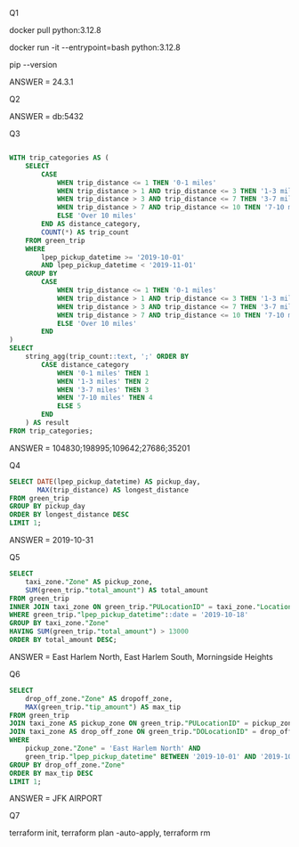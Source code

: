 Q1

docker pull python:3.12.8

docker run -it --entrypoint=bash python:3.12.8

pip --version

ANSWER = 24.3.1

Q2

ANSWER = db:5432

Q3

```SQL

WITH trip_categories AS (
    SELECT 
        CASE 
            WHEN trip_distance <= 1 THEN '0-1 miles'
            WHEN trip_distance > 1 AND trip_distance <= 3 THEN '1-3 miles'
            WHEN trip_distance > 3 AND trip_distance <= 7 THEN '3-7 miles'
            WHEN trip_distance > 7 AND trip_distance <= 10 THEN '7-10 miles'
            ELSE 'Over 10 miles'
        END AS distance_category,
        COUNT(*) AS trip_count
    FROM green_trip
    WHERE 
        lpep_pickup_datetime >= '2019-10-01' 
        AND lpep_pickup_datetime < '2019-11-01'
    GROUP BY 
        CASE 
            WHEN trip_distance <= 1 THEN '0-1 miles'
            WHEN trip_distance > 1 AND trip_distance <= 3 THEN '1-3 miles'
            WHEN trip_distance > 3 AND trip_distance <= 7 THEN '3-7 miles'
            WHEN trip_distance > 7 AND trip_distance <= 10 THEN '7-10 miles'
            ELSE 'Over 10 miles'
        END
)
SELECT 
    string_agg(trip_count::text, ';' ORDER BY 
        CASE distance_category
            WHEN '0-1 miles' THEN 1
            WHEN '1-3 miles' THEN 2
            WHEN '3-7 miles' THEN 3
            WHEN '7-10 miles' THEN 4
            ELSE 5
        END
    ) AS result
FROM trip_categories;

```
ANSWER = 104830;198995;109642;27686;35201

Q4

```SQL
SELECT DATE(lpep_pickup_datetime) AS pickup_day,
       MAX(trip_distance) AS longest_distance
FROM green_trip
GROUP BY pickup_day
ORDER BY longest_distance DESC
LIMIT 1;
```
ANSWER = 2019-10-31

Q5

```SQL
SELECT 
    taxi_zone."Zone" AS pickup_zone,
    SUM(green_trip."total_amount") AS total_amount
FROM green_trip
INNER JOIN taxi_zone ON green_trip."PULocationID" = taxi_zone."LocationID"
WHERE green_trip."lpep_pickup_datetime"::date = '2019-10-18'
GROUP BY taxi_zone."Zone"
HAVING SUM(green_trip."total_amount") > 13000
ORDER BY total_amount DESC;
```

ANSWER = East Harlem North, East Harlem South, Morningside Heights

Q6

```SQL
SELECT 
    drop_off_zone."Zone" AS dropoff_zone,
    MAX(green_trip."tip_amount") AS max_tip
FROM green_trip
JOIN taxi_zone AS pickup_zone ON green_trip."PULocationID" = pickup_zone."LocationID"
JOIN taxi_zone AS drop_off_zone ON green_trip."DOLocationID" = drop_off_zone."LocationID"
WHERE 
    pickup_zone."Zone" = 'East Harlem North' AND
    green_trip."lpep_pickup_datetime" BETWEEN '2019-10-01' AND '2019-10-31'
GROUP BY drop_off_zone."Zone"
ORDER BY max_tip DESC
LIMIT 1;
```

ANSWER = JFK AIRPORT

Q7 

terraform init, terraform plan -auto-apply, terraform rm
